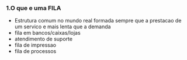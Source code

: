 ### 1.O que e uma FILA
- Estrutura comum no mundo real formada sempre que a prestacao de um servico e mais lenta que a demanda
- fila em bancos/caixas/lojas
- atendimento de suporte
- fila de impressao
- fila de processos